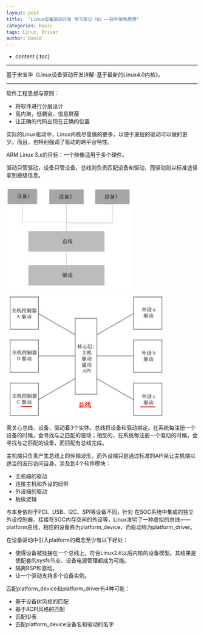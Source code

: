 ```yaml
---
layout: post
title:  "Linux设备驱动开发 学习笔记（6）——软件架构思想"
categories: basic
tags: Linux, Driver
author: David
---
```


* content
{:toc}

---
基于宋宝华《Linux设备驱动开发详解-基于最新的Linux4.0内核》。

---

软件工程思想与原则：

* 将软件进行分层设计
* 高内聚，低耦合，信息屏蔽
* 让正确的代码出现在正确的位置

实际的Linux驱动中，Linux内核尽量做的更多，以便于底层的驱动可以做的更少。而且，也特别强调了驱动的跨平台特性。

ARM Linux 3.x的目标：一个映像适用于多个硬件。

驱动只管驱动，设备只管设备，总线则负责匹配设备和驱动，而驱动则以标准途径拿到板级信息。

![Linux设备和驱动的分离](https://github.com/titron/titron.github.io/raw/master/img/2020-02-19-linux_ddd_sw_drvbus.png)

![Linux设备驱动的主机驱动、外设驱动分离](https://github.com/titron/titron.github.io/raw/master/img/2020-02-19-linux_ddd_sw_sep.png)

需关心总线、设备、驱动着3个实体。总线将设备和驱动绑定。在系统每注册一个设备的时候，会寻找与之匹配的驱动；相反的，在系统每注册一个驱动的时候，会寻找与之匹配的设备，而匹配有总线完成。

主机端只负责产生总线上的传输波形，而外设端只是通过标准的API来让主机端以适当的波形访问自身。涉及到4个软件模块：

* 主机端的驱动
* 连接主机和外设的纽带
* 外设端的驱动
* 板级逻辑



与本身依附于PCI、USB、I2C、SPI等设备不同，针对 在SOC系统中集成的独立外设控制器、挂接在SOC内存空间的外设等，Linux发明了一种虚拟的总线——platform总线，相应的设备称为platform\_device，而驱动称为platform\_driver。

在设备驱动中引入platform的概念至少有以下好处：

* 使得设备被挂接在一个总线上，符合Linux2.6以后内核的设备模型。其结果是使配套的sysfs节点、设备电源管理都成为可能。
* 隔离BSP和驱动。
* 让一个驱动支持多个设备实例。

匹配platform\_device和platform\_driver有4种可能：

* 基于设备树风格的匹配
* 基于ACPI风格的匹配
* 匹配ID表
* 匹配platform\_device设备名和驱动的名字